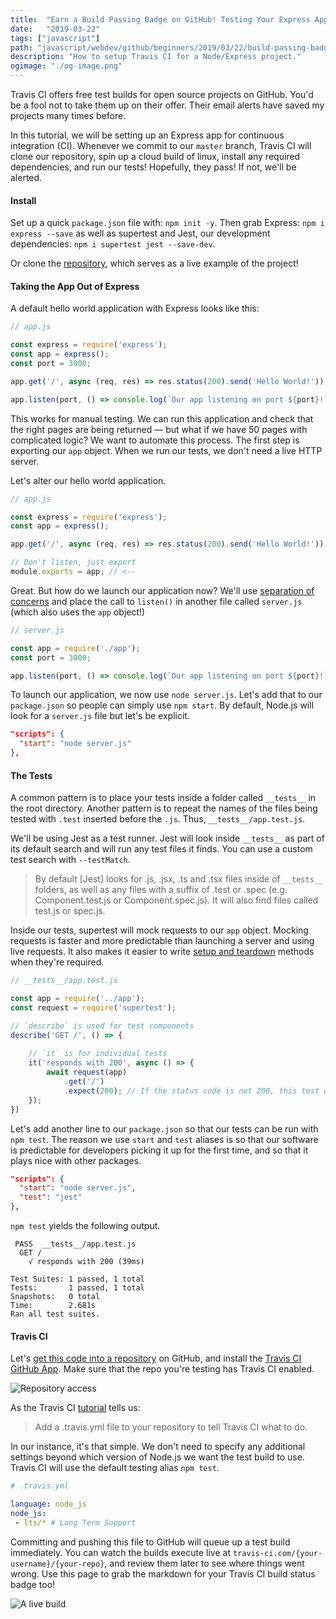 ```yaml
---
title:  "Earn a Build Passing Badge on GitHub! Testing Your Express App with Travis CI (Tutorial)"
date:   "2019-03-22"
tags: ["javascript"]
path: "javascript/webdev/github/beginners/2019/03/22/build-passing-badge.html"
description: "How to setup Travis CI for a Node/Express project."
ogimage: "./og-image.png"
---
```


Travis CI offers free test builds for open source projects on GitHub. You'd be a fool not to take them up on their offer. Their email alerts have saved my projects many times before.

In this tutorial, we will be setting up an Express app for continuous integration (CI). Whenever we commit to our `master` branch, Travis CI will clone our repository, spin up a cloud build of linux, install any required dependencies, and run our tests! Hopefully, they pass!  If not, we'll be alerted.

#### Install

Set up a quick `package.json` file with: `npm init -y`. Then grab Express: `npm i express --save` as well as supertest and Jest, our development dependencies: `npm i supertest jest --save-dev`.

Or clone the [repository](https://github.com/healeycodes/earn-a-build-passing-badge), which serves as a live example of the project!

#### Taking the App Out of Express

A default hello world application with Express looks like this:

```javascript
// app.js

const express = require('express');
const app = express();
const port = 3000;

app.get('/', async (req, res) => res.status(200).send('Hello World!'));

app.listen(port, () => console.log(`Our app listening on port ${port}!`));
```

This works for manual testing. We can run this application and check that the right pages are being returned — but what if we have 50 pages with complicated logic? We want to automate this process. The first step is exporting our `app` object. When we run our tests, we don't need a live HTTP server.

Let's alter our hello world application.

```javascript
// app.js

const express = require('express');
const app = express();

app.get('/', async (req, res) => res.status(200).send('Hello World!'));

// Don't listen, just export
module.exports = app; // <--
```

Great. But how do we launch our application now? We'll use [separation of concerns](https://en.wikipedia.org/wiki/Separation_of_concerns) and place the call to `listen()` in another file called `server.js` (which also uses the `app` object!)

```javascript
// server.js

const app = require('./app');
const port = 3000;

app.listen(port, () => console.log(`Our app listening on port ${port}!`))

```

To launch our application, we now use `node server.js`. Let's add that to our `package.json` so people can simply use `npm start`. By default, Node.js will look for a `server.js` file but let's be explicit.

```json
"scripts": {
  "start": "node server.js"
},
```

#### The Tests

A common pattern is to place your tests inside a folder called `__tests__` in the root directory. Another pattern is to repeat the names of the files being tested with `.test` inserted before the `.js`. Thus, `__tests__/app.test.js`.

We'll be using Jest as a test runner. Jest will look inside `__tests__` as part of its default search and will run any test files it finds. You can use a custom test search with `--testMatch`.

> By default [Jest] looks for .js, .jsx, .ts and .tsx files inside of `__tests__` folders, as well as any files with a suffix of .test or .spec (e.g. Component.test.js or Component.spec.js). It will also find files called test.js or spec.js.

Inside our tests,  supertest will mock requests to our `app` object. Mocking requests is faster and more predictable than launching a server and using live requests. It also makes it easier to write [setup and teardown](https://jestjs.io/docs/en/setup-teardown) methods when they're required.

```javascript
// __tests__/app.test.js

const app = require('../app');
const request = require('supertest');

// `describe` is used for test components
describe('GET /', () => {
    
    // `it` is for individual tests
    it('responds with 200', async () => {
        await request(app)
            .get('/')
            .expect(200); // If the status code is not 200, this test will fail
    });
})
```

Let's add another line to our `package.json` so that our tests can be run with `npm test`. The reason we use `start` and `test` aliases is so that our software is predictable for developers picking it up for the first time, and so that it plays nice with other packages.

```json
"scripts": {
  "start": "node server.js",
  "test": "jest"
},
```

`npm test` yields the following output.

```
 PASS  __tests__/app.test.js
  GET /
    √ responds with 200 (39ms)

Test Suites: 1 passed, 1 total
Tests:       1 passed, 1 total
Snapshots:   0 total
Time:        2.681s
Ran all test suites.
```

#### Travis CI

Let's [get this code into a repository](https://help.github.com/en/articles/create-a-repo) on GitHub, and install the [Travis CI GitHub App](https://github.com/apps/travis-ci). Make sure that the repo you're testing has Travis CI enabled.

![Repository access](travis-repo-permissions.png)

As the Travis CI [tutorial](https://docs.travis-ci.com/user/tutorial/) tells us:

> Add a .travis.yml file to your repository to tell Travis CI what to do.

In our instance, it's that simple. We don't need to specify any additional settings beyond which version of Node.js we want the test build to use. Travis CI will use the default testing alias `npm test`.

```yml
# .travis.yml

language: node_js
node_js:
 - lts/* # Long Term Support
```

Committing and pushing this file to GitHub will queue up a test build immediately. You can watch the builds execute live at `travis-ci.com/{your-username}/{your-repo}`, and review them later to see where things went wrong. Use this page to grab the markdown for your Travis CI build status badge too!

![A live build](travis-build-passing.png)
